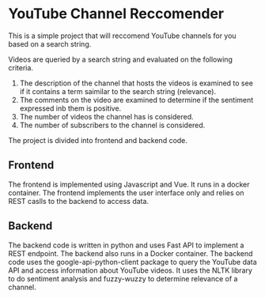 # YouTube Channel Reccomender
This is a simple project that will reccomend YouTube channels for you based on a search string.

Videos are queried by a search string and evaluated on the following criteria.

1. The description of the channel that hosts the videos is examined to see if it contains a term saimilar to the search string (relevance).
2. The comments on the video are examined to determine if the sentiment expressed inb them is positive.
3. The number of videos the channel has is considered.
4. The number of subscribers to the channel is considered.

The project is divided into frontend and backend code.

## Frontend
The frontend is implemented using Javascript and Vue. It runs in a docker container. The frontend implements the user interface only and relies on REST caslls
to the backend to access data.

## Backend
The backend code is written in python and uses Fast API to implement a REST endpoint. The backend also runs in a Docker container. The backend code uses the 
google-api-python-client package to query the YouTube data API and access information about YouTube videos. It uses the NLTK library to do sentiment analysis and 
fuzzy-wuzzy to determine relevance of a channel.
